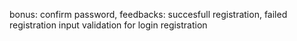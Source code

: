 bonus:
confirm password,
feedbacks: succesfull registration, failed registration
input validation for
login
registration
